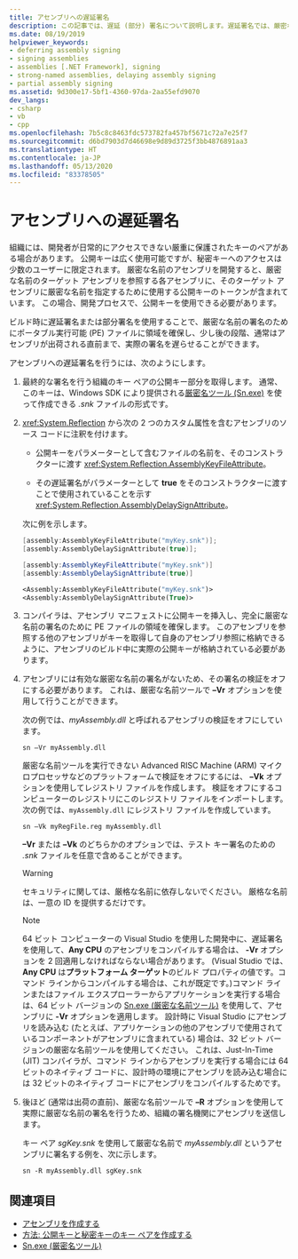 ```yaml
---
title: アセンブリへの遅延署名
description: この記事では、遅延 (部分) 署名について説明します。遅延署名では、厳密な名前の署名のために PE ファイルの領域が予約されますが、実際の署名は延期されます。
ms.date: 08/19/2019
helpviewer_keywords:
- deferring assembly signing
- signing assemblies
- assemblies [.NET Framework], signing
- strong-named assemblies, delaying assembly signing
- partial assembly signing
ms.assetid: 9d300e17-5bf1-4360-97da-2aa55efd9070
dev_langs:
- csharp
- vb
- cpp
ms.openlocfilehash: 7b5c8c8463fdc573782fa457bf5671c72a7e25f7
ms.sourcegitcommit: d6bd7903d7d46698e9d89d3725f3bb4876891aa3
ms.translationtype: HT
ms.contentlocale: ja-JP
ms.lasthandoff: 05/13/2020
ms.locfileid: "83378505"
---
```

# <a name="delay-sign-an-assembly"></a>アセンブリへの遅延署名

組織には、開発者が日常的にアクセスできない厳重に保護されたキーのペアがある場合があります。 公開キーは広く使用可能ですが、秘密キーへのアクセスは少数のユーザーに限定されます。 厳密な名前のアセンブリを開発すると、厳密な名前のターゲット アセンブリを参照する各アセンブリに、そのターゲット アセンブリに厳密な名前を指定するために使用する公開キーのトークンが含まれています。 この場合、開発プロセスで、公開キーを使用できる必要があります。

ビルド時に遅延署名または部分署名を使用することで、厳密な名前の署名のためにポータブル実行可能 (PE) ファイルに領域を確保し、少し後の段階、通常はアセンブリが出荷される直前まで、実際の署名を遅らせることができます。

アセンブリへの遅延署名を行うには、次のようにします。

1. 最終的な署名を行う組織のキー ペアの公開キー部分を取得します。 通常、このキーは、Windows SDK により提供される[厳密名ツール (Sn.exe)](../../framework/tools/sn-exe-strong-name-tool.md) を使って作成できる *.snk* ファイルの形式です。

2. <xref:System.Reflection> から次の 2 つのカスタム属性を含むアセンブリのソース コードに注釈を付けます。

   - 公開キーをパラメーターとして含むファイルの名前を、そのコンストラクターに渡す <xref:System.Reflection.AssemblyKeyFileAttribute>。

   - その遅延署名がパラメーターとして **true** をそのコンストラクターに渡すことで使用されていることを示す <xref:System.Reflection.AssemblyDelaySignAttribute>。

   次に例を示します。

   ```cpp
   [assembly:AssemblyKeyFileAttribute("myKey.snk")];
   [assembly:AssemblyDelaySignAttribute(true)];
   ```

   ```csharp
   [assembly:AssemblyKeyFileAttribute("myKey.snk")]
   [assembly:AssemblyDelaySignAttribute(true)]
   ```

   ```vb
   <Assembly:AssemblyKeyFileAttribute("myKey.snk")>
   <Assembly:AssemblyDelaySignAttribute(True)>
   ```

3. コンパイラは、アセンブリ マニフェストに公開キーを挿入し、完全に厳密な名前の署名のために PE ファイルの領域を確保します。 このアセンブリを参照する他のアセンブリがキーを取得して自身のアセンブリ参照に格納できるように、アセンブリのビルド中に実際の公開キーが格納されている必要があります。

4. アセンブリには有効な厳密な名前の署名がないため、その署名の検証をオフにする必要があります。 これは、厳密な名前ツールで **–Vr** オプションを使用して行うことができます。

     次の例では、*myAssembly.dll* と呼ばれるアセンブリの検証をオフにしています。

   ```console
   sn –Vr myAssembly.dll
   ```

   厳密な名前ツールを実行できない Advanced RISC Machine (ARM) マイクロプロセッサなどのプラットフォームで検証をオフにするには、 **–Vk** オプションを使用してレジストリ ファイルを作成します。 検証をオフにするコンピューターのレジストリにこのレジストリ ファイルをインポートします。 次の例では、`myAssembly.dll` にレジストリ ファイルを作成しています。

   ```console
   sn –Vk myRegFile.reg myAssembly.dll
   ```

   **–Vr** または **–Vk** のどちらかのオプションでは、テスト キー署名のための *.snk* ファイルを任意で含めることができます。

   > [!WARNING]
   > セキュリティに関しては、厳格な名前に依存しないでください。 厳格な名前は、一意の ID を提供するだけです。

   > [!NOTE]
   > 64 ビット コンピューターの Visual Studio を使用した開発中に、遅延署名を使用して、**Any CPU** のアセンブリをコンパイルする場合は、 **-Vr** オプションを 2 回適用しなければならない場合があります。 (Visual Studio では、**Any CPU** は**プラットフォーム ターゲット**のビルド プロパティの値です。コマンド ラインからコンパイルする場合は、これが既定です。)コマンド ラインまたはファイル エクスプローラーからアプリケーションを実行する場合は、64 ビット バージョンの [Sn.exe (厳密な名前ツール)](../../framework/tools/sn-exe-strong-name-tool.md) を使用して、アセンブリに **-Vr** オプションを適用します。 設計時に Visual Studio にアセンブリを読み込む (たとえば、アプリケーションの他のアセンブリで使用されているコンポーネントがアセンブリに含まれている) 場合は、32 ビット バージョンの厳密な名前ツールを使用してください。 これは、Just-In-Time (JIT) コンパイラが、コマンド ラインからアセンブリを実行する場合には 64 ビットのネイティブ コードに、設計時の環境にアセンブリを読み込む場合には 32 ビットのネイティブ コードにアセンブリをコンパイルするためです。

5. 後ほど (通常は出荷の直前)、厳密な名前ツールで **–R** オプションを使用して実際に厳密な名前の署名を行うため、組織の署名機関にアセンブリを送信します。

   キー ペア *sgKey.snk* を使用して厳密な名前で *myAssembly.dll* というアセンブリに署名する例を、次に示します。

   ```console
   sn -R myAssembly.dll sgKey.snk
   ```

## <a name="see-also"></a>関連項目

- [アセンブリを作成する](create.md)
- [方法: 公開キーと秘密キーのキー ペアを作成する](create-public-private-key-pair.md)
- [Sn.exe (厳密名ツール)](../../framework/tools/sn-exe-strong-name-tool.md)

